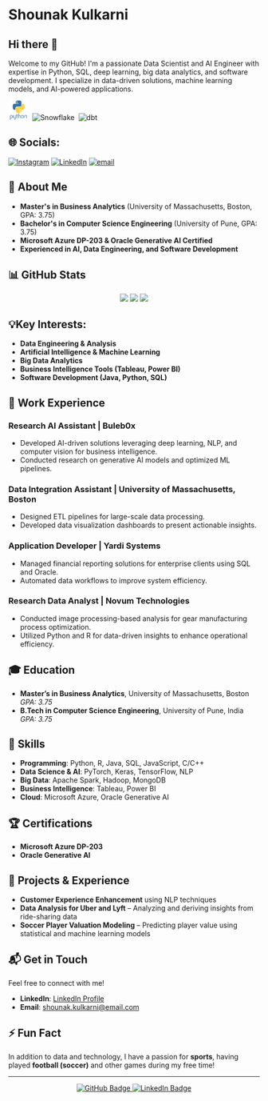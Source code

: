 # Shounak Kulkarni
## Hi there 👋

Welcome to my GitHub! I'm a passionate Data Scientist and AI Engineer with expertise in Python, SQL, deep learning, big data analytics, and software development. I specialize in data-driven solutions, machine learning models, and AI-powered applications.
<div>
  <img src="https://github.com/devicons/devicon/blob/master/icons/python/python-original-wordmark.svg" title="Python" alt="Python" width="40" height="40"/>&nbsp;
  <img src = "https://upload.wikimedia.org/wikipedia/commons/thumb/f/ff/Snowflake_Logo.svg/2560px-Snowflake_Logo.svg.png" title="Snowflake" alt="Snowflake" width="150" height="40"/>&nbsp;
  <img src="https://seeklogo.com/images/D/dbt-logo-E4B0ED72A2-seeklogo.com.png" title="dbt" alt="dbt" width="100" height="40"/>&nbsp;
</div>

## 🌐 Socials:
[![Instagram](https://img.shields.io/badge/Instagram-%23E4405F.svg?logo=Instagram&logoColor=white)](https://instagram.com/https://www.instagram.com/shounak2202/) [![LinkedIn](https://img.shields.io/badge/LinkedIn-%230077B5.svg?logo=linkedin&logoColor=white)](https://linkedin.com/in/www.linkedin.com/in/shounakkulkarni7) [![email](https://img.shields.io/badge/Email-D14836?logo=gmail&logoColor=white)](mailto:shounak2202@gmail.com) 

## 📌 About Me

- **Master's in Business Analytics** (University of Massachusetts, Boston, GPA: 3.75)
- **Bachelor's in Computer Science Engineering** (University of Pune, GPA: 3.75)
- **Microsoft Azure DP-203 & Oracle Generative AI Certified**
- **Experienced in AI, Data Engineering, and Software Development**


## 📊 GitHub Stats

<div align="center">
  <img src="https://github-readme-stats.vercel.app/api?username=shoukul7&theme=midnight-purple&hide_border=true&include_all_commits=false&count_private=true)"  />
  <img src="https://nirzak-streak-stats.vercel.app/?user=shoukul7&theme=midnight-purple&hide_border=true" br />
  <img src="https://github-readme-stats.vercel.app/api/top-langs/?username=shoukul7&theme=midnight-purple&hide_border=true&include_all_commits=false&count_private=true&layout=compact"  />
</div>



## 💡**Key Interests:**
- **Data Engineering & Analysis**  
- **Artificial Intelligence & Machine Learning**  
- **Big Data Analytics**  
- **Business Intelligence Tools (Tableau, Power BI)**  
- **Software Development (Java, Python, SQL)**

## 💼 Work Experience

### **Research AI Assistant** | Buleb0x

- Developed AI-driven solutions leveraging deep learning, NLP, and computer vision for business intelligence.
- Conducted research on generative AI models and optimized ML pipelines.

### **Data Integration Assistant** | University of Massachusetts, Boston

- Designed ETL pipelines for large-scale data processing.
- Developed data visualization dashboards to present actionable insights.

### **Application Developer** | Yardi Systems

- Managed financial reporting solutions for enterprise clients using SQL and Oracle.
- Automated data workflows to improve system efficiency.

### **Research Data Analyst** | Novum Technologies

- Conducted image processing-based analysis for gear manufacturing process optimization.
- Utilized Python and R for data-driven insights to enhance operational efficiency.

## 🎓 Education

- **Master’s in Business Analytics**, University of Massachusetts, Boston  
  *GPA: 3.75*  
- **B.Tech in Computer Science Engineering**, University of Pune, India  
  *GPA: 3.75*

## 🧰 Skills

- **Programming**: Python, R, Java, SQL, JavaScript, C/C++
- **Data Science & AI**: PyTorch, Keras, TensorFlow, NLP
- **Big Data**: Apache Spark, Hadoop, MongoDB
- **Business Intelligence**: Tableau, Power BI
- **Cloud**: Microsoft Azure, Oracle Generative AI

## 🏆 Certifications

- **Microsoft Azure DP-203**  
- **Oracle Generative AI**

## 💼 Projects & Experience

- **Customer Experience Enhancement** using NLP techniques  
- **Data Analysis for Uber and Lyft** – Analyzing and deriving insights from ride-sharing data  
- **Soccer Player Valuation Modeling** – Predicting player value using statistical and machine learning models


## 📬 Get in Touch

Feel free to connect with me!

- **LinkedIn**: [LinkedIn Profile](https://www.linkedin.com/in/shounak-kulkarni)  
- **Email**: [shounak.kulkarni@email.com](mailto:shounak.kulkarni@email.com)

## ⚡ Fun Fact

In addition to data and technology, I have a passion for **sports**, having played **football (soccer)** and other games during my free time!

---

<p align="center">
  <a href="https://github.com/shounak-kulkarni">
    <img src="https://img.shields.io/badge/Visit%20my%20GitHub-blue?style=for-the-badge&logo=github&logoColor=white" alt="GitHub Badge">
  </a>
  <a href="https://www.linkedin.com/in/shounak-kulkarni">
    <img src="https://img.shields.io/badge/Connect%20on%20LinkedIn-blue?style=for-the-badge&logo=linkedin&logoColor=white" alt="LinkedIn Badge">
  </a>
</p>

